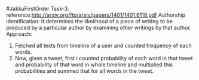 #JakkuFirstOrder 
Task-3: reference:http://arxiv.org/ftp/arxiv/papers/1401/1401.6118.pdf
Authorship identification: It
determines the likelihood of a piece of writing to be produced
by a particular author by examining other writings by that
author. 
Approach:
1. Fetched all texts from timeline of a user and counted frequency of each words.
2. Now, given a tweet, first i counted probability of each word in that tweet and probability of that word in whole timeline and multiplied this probabilities 
	and summed that for all words in the tweet. 
